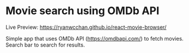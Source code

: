 # Movie search using OMDb API

Live Preview: https://ryanwcchan.github.io/react-movie-browser/

Simple app that uses OMDb API (https://omdbapi.com/) to fetch movies. Search bar to search for results.
